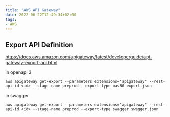 ```yaml
---
title: "AWS API Gateway"
date: 2022-06-22T12:49:34+02:00
tags:
- AWS
---
```


<!--more-->

## Export API Definition

https://docs.aws.amazon.com/apigateway/latest/developerguide/api-gateway-export-api.html

in openapi 3

    aws apigateway get-export --parameters extensions='apigateway' --rest-api-id <id> --stage-name preprod --export-type oas30 export.json

in swagger

    aws apigateway get-export --parameters extensions='apigateway' --rest-api-id <id> --stage-name preprod --export-type swagger swagger.json

